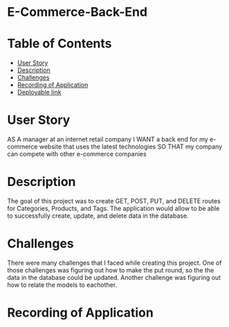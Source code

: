 # E-Commerce-Back-End

# Table of Contents
- [User Story](#user-story)
- [Description](#description)
- [Challenges](#challenges)
- [Recording of Application](#recording-of-application)
- [Deployable link](#)

# User Story
AS A manager at an internet retail company
I WANT a back end for my e-commerce website that uses the latest technologies
SO THAT my company can compete with other e-commerce companies

# Description 
The goal of this project was to create GET, POST, PUT, and DELETE routes for Categories, Products, and Tags.  The application would allow to be able to successfully create, update, and delete data in the database.  

# Challenges
There were many challenges that I faced while creating this project.  One of those challenges was figuring out how to make the put round, so the the data in the database could be updated.  Another challenge was figuring out how to relate the models to eachother.  

# Recording of Application



